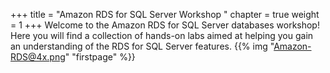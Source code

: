 +++
title = "Amazon RDS for SQL Server Workshop "
chapter = true
weight = 1
+++
Welcome to the Amazon RDS for SQL Server databases workshop! Here you will find a collection of hands-on labs aimed at helping you gain an understanding of the RDS for SQL Server features.
{{% img "Amazon-RDS@4x.png" "firstpage" %}}
